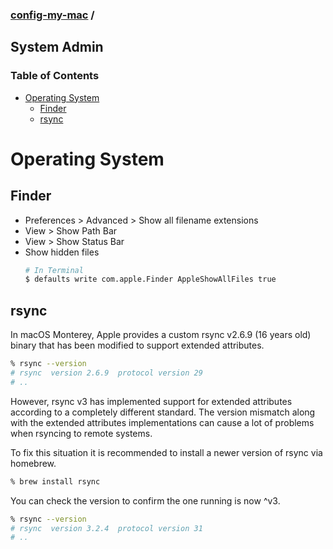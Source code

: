 ### [config-my-mac](../) / <!-- omit in toc -->
## System Admin

### Table of Contents <!-- omit in toc -->
- [Operating System](#operating-system)
  - [Finder](#finder)
  - [rsync](#rsync)

# Operating System
## Finder
  - Preferences > Advanced > Show all filename extensions
  - View > Show Path Bar
  - View > Show Status Bar
  - Show hidden files
    ```bash
    # In Terminal
    $ defaults write com.apple.Finder AppleShowAllFiles true
    ```

## rsync
In macOS Monterey, Apple provides a custom rsync v2.6.9 (16 years old) binary that has been modified to support extended attributes. 
```bash
% rsync --version
# rsync  version 2.6.9  protocol version 29
# ..
```
However, rsync v3 has implemented support for extended attributes according to a completely different standard. The version mismatch along with the extended attributes implementations can cause a lot of problems when rsyncing to remote systems. 

To fix this situation it is recommended to install a newer version of rsync via homebrew.
```bash
% brew install rsync
```
You can check the version to confirm the one running is now ^v3.
```bash
% rsync --version
# rsync  version 3.2.4  protocol version 31
# ..
```